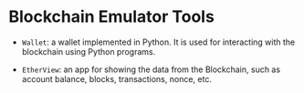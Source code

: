# Blockchain Emulator Tools

- `Wallet`: a wallet implemented in Python. It is used for interacting
   with the blockchain using Python programs. 

- `EtherView`: an app for showing the data from the Blockchain, such as 
   account balance, blocks, transactions, nonce, etc. 

